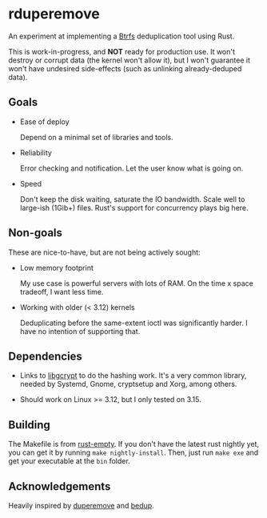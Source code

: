rduperemove
===========

An experiment at implementing a [Btrfs](http://btrfs.wiki.kernel.org/) deduplication tool using Rust.

This is work-in-progress, and **NOT** ready for production use. It won't destroy or corrupt data (the kernel won't allow it), but I won't guarantee it won't have undesired side-effects (such as unlinking already-deduped data).

## Goals

* Ease of deploy

  Depend on a minimal set of libraries and tools.

* Reliability

  Error checking and notification. Let the user know what is going on.

* Speed

  Don't keep the disk waiting, saturate the IO bandwidth. Scale well to large-ish (1Gib+) files. Rust's support for concurrency plays big here.

## Non-goals

These are nice-to-have, but are not being actively sought:

* Low memory footprint

  My use case is powerful servers with lots of RAM. On the time x space tradeoff, I want less time.

* Working with older (< 3.12) kernels

  Deduplicating before the same-extent ioctl was significantly harder. I have no intention of supporting that.

## Dependencies

* Links to [libgcrypt](http://directory.fsf.org/wiki/Libgcrypt) to do the hashing work. It's a very common library, needed by Systemd, Gnome, cryptsetup and Xorg, among others.

* Should work on Linux >= 3.12, but I only tested on 3.15.

## Building

The Makefile is from [rust-empty](https://github.com/bvssvni/rust-empty). If you don't have the latest rust nightly yet, you can get it by running `make nightly-install`. Then, just run `make exe` and get your executable at the `bin` folder.

## Acknowledgements

Heavily inspired by [duperemove](https://github.com/markfasheh/duperemove/)
and [bedup](https://github.com/g2p/bedup).

